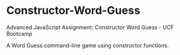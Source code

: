 # Constructor-Word-Guess
Advanced JavaScript Assignment: Constructor Word Guess - UCF Bootcamp

A Word Guess command-line game using constructor functions.